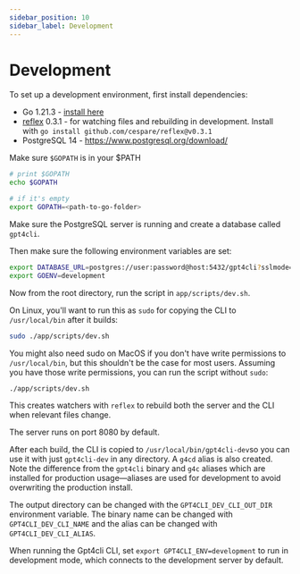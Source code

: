 ```yaml
---
sidebar_position: 10
sidebar_label: Development
---
```


# Development

To set up a development environment, first install dependencies:

- Go 1.21.3 - [install here](https://go.dev/doc/install)
- [reflex](https://github.com/cespare/reflex) 0.3.1 - for watching files and rebuilding in development. Install with `go install github.com/cespare/reflex@v0.3.1`
- PostgreSQL 14 - https://www.postgresql.org/download/

Make sure `$GOPATH` is in your $PATH

```bash
# print $GOPATH
echo $GOPATH

# if it's empty
export GOPATH=<path-to-go-folder>
```

Make sure the PostgreSQL server is running and create a database called `gpt4cli`.

Then make sure the following environment variables are set:

```bash
export DATABASE_URL=postgres://user:password@host:5432/gpt4cli?sslmode=disable # replace with your own database URL
export GOENV=development
```

Now from the root directory, run the script in `app/scripts/dev.sh`.

On Linux, you'll want to run this as `sudo` for copying the CLI to `/usr/local/bin` after it builds:

```bash
sudo ./app/scripts/dev.sh
```

You might also need sudo on MacOS if you don't have write permissions to `/usr/local/bin`, but this shouldn't be the case for most users. Assuming you have those write permissions, you can run the script without `sudo`:

```bash
./app/scripts/dev.sh
```

This creates watchers with `reflex` to rebuild both the server and the CLI when relevant files change.

The server runs on port 8080 by default.

After each build, the CLI is copied to `/usr/local/bin/gpt4cli-dev`so you can use it with just `gpt4cli-dev` in any directory. A `g4cd` alias is also created. Note the difference from the `gpt4cli` binary and `g4c` aliases which are installed for production usage—aliases are used for development to avoid overwriting the production install.

The output directory can be changed with the `GPT4CLI_DEV_CLI_OUT_DIR` environment variable. The binary name can be changed with `GPT4CLI_DEV_CLI_NAME` and the alias can be changed with `GPT4CLI_DEV_CLI_ALIAS`.

When running the Gpt4cli CLI, set `export GPT4CLI_ENV=development` to run in development mode, which connects to the development server by default.
